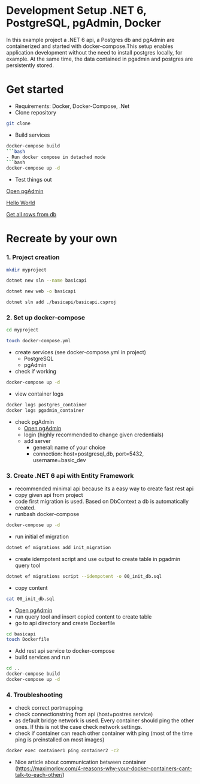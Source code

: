 # Development Setup .NET 6, PostgreSQL, pgAdmin, Docker

In this example project a .NET 6 api, a Postgres db and pgAdmin are containerized and started with docker-compose.This setup enables application development without the need to install postgres locally, for example. At the same time, the data contained in pgadmin and postgres are persistently stored.

# Get started
- Requirements: Docker, Docker-Compose, .Net
- Clone repository
```bash
git clone
```
- Build services
```bash
docker-compose build
```bash
- Run docker compose in detached mode
```bash
docker-compose up -d
```
- Test things out

[Open pgAdmin](localhost:5433)

[Hello World](localhost:3000/hello)

[Get all rows from db](localhost:3000/data)


# Recreate by your own

### 1. Project creation
```bash
mkdir myproject
```
```bash
dotnet new sln --name basicapi
```
```bash
dotnet new web -o basicapi
```
```bash
dotnet sln add ./basicapi/basicapi.csproj
```

### 2. Set up docker-compose

```bash
cd myproject
```
```bash
touch docker-compose.yml
```
- create services (see docker-compose.yml in project)
    - PostgreSQL
    - pgAdmin
- check if working
```bash
docker-compose up -d
```
-  view container logs
```bash
docker logs postgres_container
docker logs pgadmin_container
```
- check pgAdmin
    - [Open pgAdmin](localhost:5433)
    - login (highly recommended to change given credentials)
    - add server
        - general: name of your choice
        - connection:  host=postgresql_db, port=5432, username=basic_dev

### 3. Create .NET 6 api with Entity Framework
- recommended minimal api because its a easy way to create fast rest api
- copy given api from project
- code first migration is used. Based on DbContext a db is automatically created.
- runbash docker-compose
```bash
docker-compose up -d
```
- run initial ef migration
```bash
dotnet ef migrations add init_migration
```
- create idempotent script and use output to create table in pgadmin query tool
```bash
dotnet ef migrations script --idempotent -o 00_init_db.sql
```
- copy content
```bash
cat 00_init_db.sql
```
- [Open pgAdmin](localhost:5433)
- run query tool and insert copied content to create table
- go to api directory and create Dockerfile
```bash
cd basicapi
touch Dockerfile
```
- Add rest api service to docker-compose
- build services and run 
```bash
cd ..
docker-compose build
docker-compose up -d
```

### 4. Troubleshooting
- check correct portmapping
- check connectionstring from api (host=postres service)
- as default bridge network is used. Every container should ping the other ones. If this is not the case check network settings.
- check if container can reach other container with ping (most of the time ping is preinstalled on most images)
```bash
docker exec container1 ping container2 -c2
```
- Nice article about communication between container (https://maximorlov.com/4-reasons-why-your-docker-containers-cant-talk-to-each-other/)
